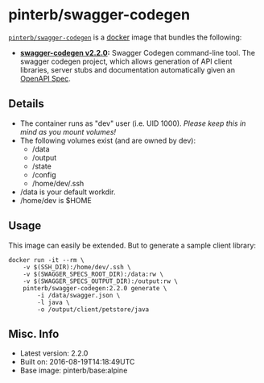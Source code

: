 # pinterb/swagger-codegen  

[`pinterb/swagger-codegen`][1] is a [docker][2] image that bundles the following:  
* **[swagger-codegen v2.2.0][3]:** Swagger Codegen command-line tool. The swagger codegen 
project, which allows generation of API client libraries, server stubs and documentation automatically given an [OpenAPI Spec][4].

## Details
* The container runs as "dev" user (i.e. UID 1000). *Please keep this in mind as you mount volumes!* 
* The following volumes exist (and are owned by dev):  
  - /data
  - /output
  - /state
  - /config
  - /home/dev/.ssh
* /data is your default workdir.   
* /home/dev is $HOME  

## Usage 
This image can easily be extended.  But to generate a sample client library:  

````
docker run -it --rm \
	-v $(SSH_DIR):/home/dev/.ssh \
	-v $(SWAGGER_SPECS_ROOT_DIR):/data:rw \
	-v $(SWAGGER_SPECS_OUTPUT_DIR):/output:rw \
	pinterb/swagger-codegen:2.2.0 generate \
        -i /data/swagger.json \ 
        -l java \ 
        -o /output/client/petstore/java  
````


## Misc. Info 
* Latest version: 2.2.0  
* Built on: 2016-08-19T14:18:49UTC   
* Base image: pinterb/base:alpine   


[1]: https://hub.docker.com/r/pinterb/swagger-codegen/   
[2]: https://docker.com 
[3]: http://swagger.io/swagger-codegen/  
[4]: https://github.com/OAI/OpenAPI-Specification    
